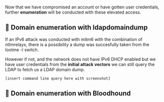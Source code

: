 Now that we have compromised an account or have gotten user credentials, further **enumeration** will be conducted with these elevated access.

## 🚩 Domain enumeration with ldapdomaindump  

If an IPv6 attack was conducted with mitm6 with the combination of ntlmrelayx, there is a possibility a dump was succesfully taken from the lootme -l switch.  

However if not, and the network does not have IPv6 DHCP enabled but we have user credentials from the **initial attack vectors** we can still query the LDAP to fetch us a LDAP domain dump.

    [insert command line query here with screenshot]

## 🚩 Domain enumeration with Bloodhound


